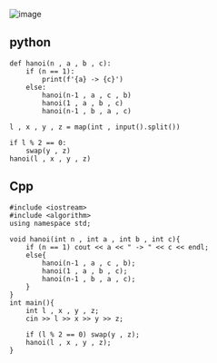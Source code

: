 ![image](https://github.com/user-attachments/assets/3eceb3f6-cc87-4585-a377-ecdb23fcb279)

## python 
```python=
def hanoi(n , a , b , c):
    if (n == 1):
        print(f'{a} -> {c}')
    else:
        hanoi(n-1 , a , c , b)
        hanoi(1 , a , b , c)
        hanoi(n-1 , b , a , c)

l , x , y , z = map(int , input().split())

if l % 2 == 0:
    swap(y , z)
hanoi(l , x , y , z)
```

## Cpp
```cpp=
#include <iostream>
#include <algorithm>
using namespace std;

void hanoi(int n , int a , int b , int c){
    if (n == 1) cout << a << " -> " << c << endl;
    else{
        hanoi(n-1 , a , c , b);
        hanoi(1 , a , b , c);
        hanoi(n-1 , b , a , c);
    }
}
int main(){
    int l , x , y , z;
    cin >> l >> x >> y >> z;

    if (l % 2 == 0) swap(y , z);
    hanoi(l , x , y , z);
}
```
